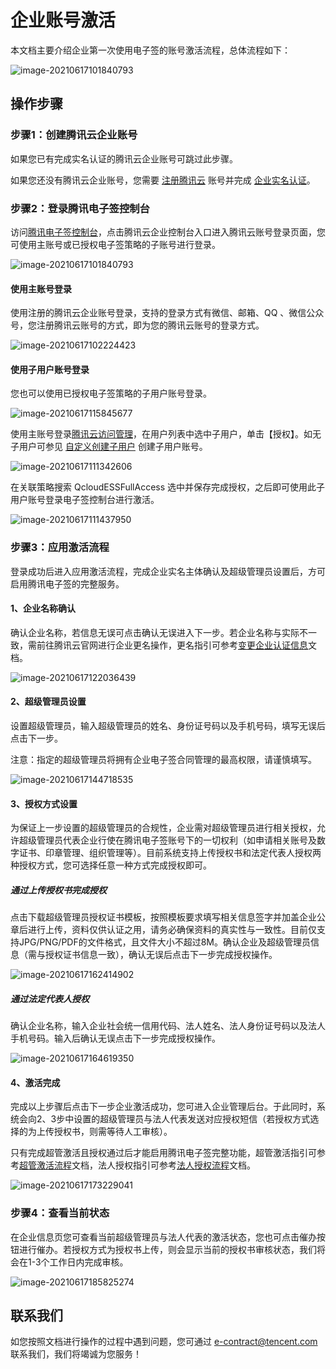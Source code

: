 # 企业账号激活

本文档主要介绍企业第一次使用电子签的账号激活流程，总体流程如下：

![image-20210617101840793](https://main.qcloudimg.com/raw/e2c9ddb1986bc26e51143f7046a53a07.png)

## 操作步骤

### 步骤1：创建腾讯云企业账号

如果您已有完成实名认证的腾讯云企业账号可跳过此步骤。

如果您还没有腾讯云企业账号，您需要 [注册腾讯云](https://cloud.tencent.com/document/product/378/17985) 账号并完成 [企业实名认证](https://cloud.tencent.com/document/product/378/10496)。

### 步骤2：登录腾讯电子签控制台

访问[腾讯电子签控制台](https://ess.tencent.com/)，点击腾讯云企业控制台入口进入腾讯云账号登录页面，您可使用主账号或已授权电子签策略的子账号进行登录。

![image-20210617101840793](https://main.qcloudimg.com/raw/a1e137dcb605675f896fea2178339d02.png)

#### 使用主账号登录

使用注册的腾讯云企业账号登录，支持的登录方式有微信、邮箱、QQ 、微信公众号，您注册腾讯云账号的方式，即为您的腾讯云账号的登录方式。

![image-20210617102224423](https://main.qcloudimg.com/raw/aa95c3d4c6860d557c8d907fef34e93e.png)

#### 使用子用户账号登录

您也可以使用已授权电子签策略的子用户账号登录。

![image-20210617115845677](https://main.qcloudimg.com/raw/e27284617808883fa48c8fac0a4a2ceb.png)

使用主账号登录[腾讯云访问管理](https://console.cloud.tencent.com/cam)，在用户列表中选中子用户，单击【授权】。如无子用户可参见 [自定义创建子用户](https://cloud.tencent.com/document/product/598/13674) 创建子用户账号。

![image-20210617111342606](https://main.qcloudimg.com/raw/d3ce621bc2eea30b98144fd1a43bde3f.png)

在关联策略搜索 QcloudESSFullAccess 选中并保存完成授权，之后即可使用此子用户账号登录电子签控制台进行激活。

![image-20210617111437950](https://main.qcloudimg.com/raw/3dc9cf5a6fecc5ffefc3ef6f9c502ed0.png)



### 步骤3：应用激活流程

登录成功后进入应用激活流程，完成企业实名主体确认及超级管理员设置后，方可启用腾讯电子签的完整服务。

#### 1、企业名称确认

确认企业名称，若信息无误可点击确认无误进入下一步。若企业名称与实际不一致，需前往腾讯云官网进行企业更名操作，更名指引可参考[变更企业认证信息](https://cloud.tencent.com/document/product/378/43087)文档。

![image-20210617122036439](https://main.qcloudimg.com/raw/108517a928b405610e797283c4f2715e.png)

#### 2、超级管理员设置

设置超级管理员，输入超级管理员的姓名、身份证号码以及手机号码，填写无误后点击下一步。

注意：指定的超级管理员将拥有企业电子签合同管理的最高权限，请谨慎填写。

![image-20210617144718535](https://main.qcloudimg.com/raw/c29594e1a1f3442f80e50f5c31d82fdd.png)

#### 3、授权方式设置

为保证上一步设置的超级管理员的合规性，企业需对超级管理员进行相关授权，允许超级管理员代表企业行使在腾讯电子签账号下的一切权利（如申请相关账号及数字证书、印章管理、组织管理等）。目前系统支持上传授权书和法定代表人授权两种授权方式，您可选择任意一种方式完成授权即可。

##### 通过上传授权书完成授权

点击下载超级管理员授权证书模板，按照模板要求填写相关信息签字并加盖企业公章后进行上传，资料仅供认证之用，请务必确保资料的真实性与一致性。目前仅支持JPG/PNG/PDF的文件格式，且文件大小不超过8M。确认企业及超级管理员信息（需与授权证书信息一致），确认无误后点击下一步完成授权操作。

![image-20210617162414902](https://main.qcloudimg.com/raw/70b01c0bc57239bec71eb434ab55808f.png)

##### 通过法定代表人授权

确认企业名称，输入企业社会统一信用代码、法人姓名、法人身份证号码以及法人手机号码。输入后确认无误点击下一步完成授权操作。

![image-20210617164619350](https://main.qcloudimg.com/raw/ab8577908ea2681e3649a3f43be78cd5.png)

#### 4、激活完成

完成以上步骤后点击下一步企业激活成功，您可进入企业管理后台。于此同时，系统会向2、3步中设置的超级管理员与法人代表发送对应授权短信（若授权方式选择的为上传授权书，则需等待人工审核）。

只有完成超管激活且授权通过后才能启用腾讯电子签完整功能，超管激活指引可参考[超管激活流程](https://cloud.tencent.com/document/product/378/43087)文档，法人授权指引可参考[法人授权流程](https://cloud.tencent.com/document/product/378/43087)文档。

![image-20210617173229041](https://main.qcloudimg.com/raw/dc970a9d3f8c4a068c140ab10c21114b.png)



### 步骤4：查看当前状态

在企业信息页您可查看当前超级管理员与法人代表的激活状态，您也可点击催办按钮进行催办。若授权方式为授权书上传，则会显示当前的授权书审核状态，我们将会在1-3个工作日内完成审核。

![image-20210617185825274](https://main.qcloudimg.com/raw/3d634edacbee052530170844027d0c85.png)



## 联系我们

如您按照文档进行操作的过程中遇到问题，您可通过 e-contract@tencent.com 联系我们，我们将竭诚为您服务！
